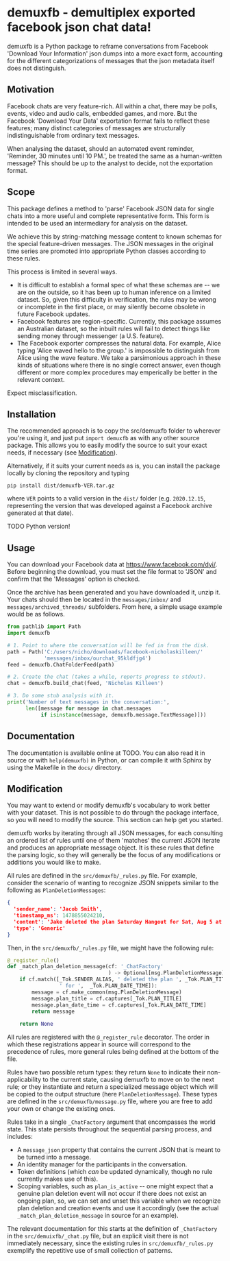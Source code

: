 # demuxfb - demultiplex exported facebook json chat data!
demuxfb is a Python package to reframe conversations from Facebook 'Download
Your Information' json dumps into a more exact form, accounting for the
different categorizations of messages that the json metadata itself does not
distinguish.

## Motivation
Facebook chats are very feature-rich. All within a chat, there may be polls,
events, video and audio calls, embedded games, and more. But the Facebook
'Download Your Data' exportation format fails to reflect these features; many
distinct categories of messages are structurally indistinguishable from
ordinary text messages.

When analysing the dataset, should an automated event reminder, 'Reminder, 30
minutes until 10 PM.', be treated the same as a human-written message? This
should be up to the analyst to decide, not the exportation format.

## Scope
This package defines a method to 'parse' Facebook JSON data for single chats
into a more useful and complete representative form. This form is intended to
be used an intermediary for analysis on the dataset.

We achieve this by string-matching message content to known schemas for the
special feature-driven messages. The JSON messages in the original time series
are promoted into appropriate Python classes according to these rules.

This process is limited in several ways.
- It is difficult to establish a formal spec of what these schemas are -- we are
  on the outside, so it has been up to human inference on a limited dataset. So,
  given this difficulty in verification, the rules may be wrong or incomplete in
  the first place, or may silently become obsolete in future Facebook updates.
- Facebook features are region-specific. Currently, this package assumes an
  Australian dataset, so the inbuilt rules will fail to detect things like
  sending money through messenger (a U.S. feature).
- The Facebook exporter compresses the natural data. For example, Alice typing
  'Alice waved hello to the group.' is impossible to distinguish from Alice
  using the wave feature. We take a parsimonious approach in these kinds of
  situations where there is no single correct answer, even though different
  or more complex procedures may emperically be better in the relevant context.

Expect misclassification.

## Installation
The recommended approach is to copy the src/demuxfb folder to wherever you're
using it, and just put `import demuxfb` as with any other source package. This
allows you to easily modify the source to suit your exact needs, if necessary
(see [Modification](#Modification)).

Alternatively, if it suits your current needs as is, you can install the package
locally by cloning the repository and typing

```
pip install dist/demuxfb-VER.tar.gz
```

where `VER` points to a valid version in the `dist/` folder (e.g. `2020.12.15`,
representing the version that was developed against a Facebook archive generated
at that date).

TODO Python version!

## Usage
You can download your Facebook data at https://www.facebook.com/dyi/. Before
beginning the download, you must set the file format to 'JSON' and confirm
that the 'Messages' option is checked.

Once the archive has been generated and you have downloaded it, unzip it.
Your chats should then be located in the `messages/inbox/` and
`messages/archived_threads/` subfolders. From here, a simple usage example would
be as follows.

```python
from pathlib import Path
import demuxfb

# 1. Point to where the conversation will be fed in from the disk.
path = Path('C:/users/nicho/downloads/facebook-nicholaskilleen/'
            'messages/inbox/ourchat_95kldfjg4')
feed = demuxfb.ChatFolderFeed(path)

# 2. Create the chat (takes a while, reports progress to stdout).
chat = demuxfb.build_chat(feed, 'Nicholas Killeen')

# 3. Do some stub analysis with it.
print('Number of text messages in the conversation:',
      len([message for message in chat.messages
           if isinstance(message, demuxfb.message.TextMessage)]))
```
## Documentation
The documentation is available online at TODO. You can also read it in source or
with `help(demuxfb)` in Python, or can compile it with Sphinx by using the
Makefile in the `docs/` directory.

## Modification
You may want to extend or modify demuxfb's vocabulary to work better with your
dataset. This is not possible to do through the package interface, so you will
need to modify the source. This section can help get you started.

demuxfb works by iterating through all JSON messages, for each consulting an
ordered list of rules until one of them 'matches' the current JSON iterate and
produces an appropriate message object. It is these rules that define the
parsing logic, so they will generally be the focus of any modifications or
additions you would like to make.

All rules are defined in the `src/demuxfb/_rules.py` file. For example, consider 
the scenario of wanting to recognize JSON snippets similar to the following as
`PlanDeletionMessages`:

```json
{
  'sender_name': 'Jacob Smith',
  'timestamp_ms': 1478855024210,
  'content': 'Jake deleted the plan Saturday Hangout for Sat, Aug 5 at 12 PM.',
  'type': 'Generic'
}
```

Then, in the `src/demuxfb/_rules.py` file, we might have the following rule:

```python
@_register_rule()
def _match_plan_deletion_message(cf: '_ChatFactory'
                                 ) -> Optional[msg.PlanDeletionMessage]:
    if cf.match([_Tok.SENDER_ALIAS, ' deleted the plan ', _Tok.PLAN_TITLE,
                 ' for ',  _Tok.PLAN_DATE_TIME]):
        message = cf.make_common(msg.PlanDeletionMessage)
        message.plan_title = cf.captures[_Tok.PLAN_TITLE]
        message.plan_date_time = cf.captures[_Tok.PLAN_DATE_TIME]
        return message
    
    return None
```

All rules are registered with the `@_register_rule` decorator. The order in which
these registrations appear in source will correspond to the precedence of rules,
more general rules being defined at the bottom of the file.

Rules have two possible return types: they return `None` to indicate their
non-applicability to the current state, causing demuxfb to move on to the next
rule; or they instantiate and return a specialized message object which will be
copied to the output structure (here `PlanDeletionMessage`). These types are
defined in the `src/demuxfb/message.py` file, where you are free to add your own
or change the existing ones.

Rules take in a single `_ChatFactory` argument that encompasses the world state.
This state persists throughout the sequential parsing process, and includes:
- A `message_json` property that contains the current JSON that is meant to be
  turned into a message.
- An identity manager for the participants in the conversation.
- Token definitions (which *can* be updated dynamically, though no rule
  currently makes use of this).
- Scoping variables, such as `plan_is_active` -- one might expect that a genuine
  plan deletion event will not occur if there does not exist an ongoing plan, so,
  we can set and unset this variable when we recognize plan deletion and
  creation events and use it accordingly (see the actual
  `_match_plan_deletion_message` in source for an example).

The relevant documentation for this starts at the definition of `_ChatFactory`
in the `src/demuixfb/_chat.py` file, but an explicit visit there is not
immediately necessary, since the existing rules in `src/demuxfb/_rules.py`
exemplify the repetitive use of small collection of patterns.